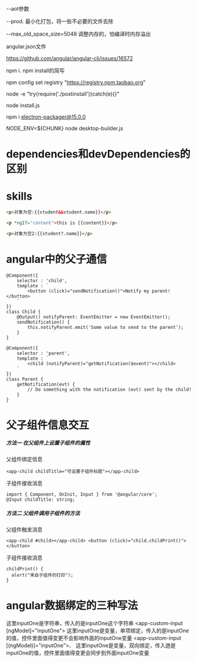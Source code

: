 --aot参数

--prod.   最小化打包，将一些不必要的文件去除

--max_old_space_size=5048    调整内存的，怕编译时内存溢出



angular.json文件



https://github.com/angular/angular-cli/issues/16572

npm i.    npm install的简写

npm config set registry "https://registry.npm.taobao.org"

node -e "try{require('./postinstall')}catch(e){}"

node install.js

npm i electron-packager@15.0.0

NODE_ENV=${CHUNK} node desktop-builder.js

# dependencies和devDependencies的区别

#  skills

 ```html
<p>对象为空:{{student&&student.name}}</p>
 ```
   ```html
<p *ngIf="content">this is {{content}}</p>
   ```

```html
<p>对象为空2:{{student?.name}}</p>
```

# angular中的父子通信

```
@Component({
    selector : 'child',
    template : `
        <button (click)="sendNotification()">Notify my parent!</button>
    `
})
class Child {
    @Output() notifyParent: EventEmitter = new EventEmitter();
    sendNotification() {
        this.notifyParent.emit('Some value to send to the parent');
    }
}

@Component({
    selector : 'parent',
    template : `
        <child (notifyParent)="getNotification($event)"></child>
    `
})
class Parent {
    getNotification(evt) {
        // Do something with the notification (evt) sent by the child!
    }
}
```

# 父子组件信息交互

##### 方法一 在父组件上设置子组件的属性

父组件绑定信息

```
<app-child childTitle="可设置子组件标题"></app-child>
```

子组件接收消息

```
import { Component, OnInit, Input } from '@angular/core';
@Input childTitle: string;
```

##### 方法二 父组件调用子组件的方法

父组件触发消息

```
<app-child #child></app-child> <button (click)="child.childPrint()"></button>
```

子组件接收消息

```
childPrint() {
  alert("来自子组件的打印");
}
```
# angular数据绑定的三种写法
<app-custom-input ngModel="inputOne"></app-custom-input>
这里inputOne是字符串，传入的是inputOne这个字符串
<app-custom-input [ngModel]="inputOne"></app-custom-input>
这里inputOne是变量，单项绑定，传入的是inputOne的值，控件里面值得变更不会影响外面的inputOne变量
<app-custom-input [(ngModel)]="inputOne"></app-custom-input>、
这里inputOne是变量，双向绑定，传入逇是inputOne的值，控件里面值得变更会同步到外面inputOne变量
